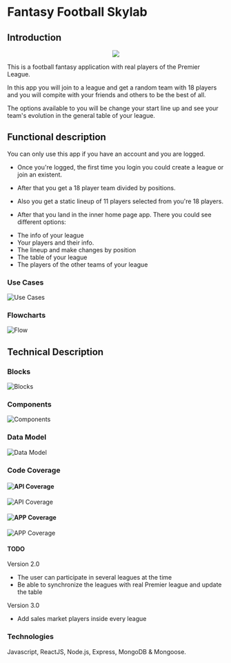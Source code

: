 # Fantasy Football Skylab

## Introduction

<p align="center">
 <img src="images/fellaini.jpeg"/>
</p>

This is a football fantasy application with real players of the Premier League.

In this app you will join to a league and get a random team with 18 players and you will compite with your friends and others to be the best of all. 

The options available to you will be change your start line up and see your team's evolution in the general table of your league.


## Functional description

You can only use this app if you have an account and you are logged. 

* Once you're logged, the first time you login you could create a league or join an existent.

* After that you get a 18 player team divided by positions. 

* Also you get a static lineup of 11 players selected from you're 18 players.

* After that you land in the inner home page app. There you could see different options: 

- The info of your league
- Your players and their info. 
- The lineup and make changes by position
- The table of your league 
- The players of the other teams of your league


### Use Cases
![Use Cases](images/use-cases.png)

### Flowcharts

![Flow](images/flow.png)

## Technical Description

### Blocks
![Blocks](images/blocks.png)

### Components
![Components](images/components.png)


### Data Model
![Data Model](images/data-model.png)

### Code Coverage

#### ![API Coverage](https://img.shields.io/badge/API_Coverage-98%25-green.svg)
![API Coverage](images/test-coverage-footcamp-api.png)

#### ![APP Coverage](https://img.shields.io/badge/APP_Coverage-87%25-green.svg)
![APP Coverage](images/test-coverage-footcamp-app.png)


#### TODO

Version 2.0

* The user can participate in several leagues at the time
* Be able to synchronize the leagues with real Premier league and update the table

Version 3.0
* Add sales market players inside every league


### Technologies
Javascript, ReactJS, Node.js, Express, MongoDB & Mongoose.
